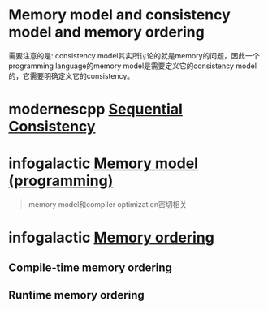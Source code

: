 # Memory model and consistency model and memory ordering

需要注意的是: consistency model其实所讨论的就是memory的问题，因此一个programming language的memory model是需要定义它的consistency model的，它需要明确定义它的consistency。

# modernescpp [Sequential Consistency](https://www.modernescpp.com/index.php/sequential-consistency)



# infogalactic [Memory model (programming)](https://infogalactic.com/info/Memory_model_(programming))

> memory model和compiler optimization密切相关



# infogalactic [Memory ordering](https://infogalactic.com/info/Memory_ordering)



## Compile-time memory ordering



## Runtime memory ordering